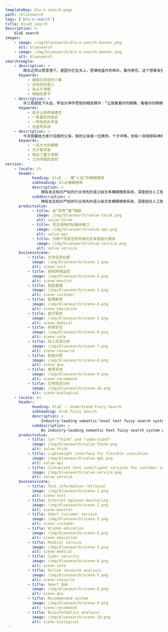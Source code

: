 ```yaml
---
templateKey: blu-e-search-page
path: /bluesearch
tags: ['blu-e-search']
title: blueE search
description: >-
    bluE search
images:
    - image: /img/bluesearch/blu-e-search-banner.png
      alt: bluesearch
    - image: /img/bluesearch/blu-e-search-banner.png
      alt: bluesearch
searchtemple:
    - description: >
        雨水之所以愿意落下，是因为它在天上，把满地盛开的雨伞，看作莲花。这个想象有些大，大到可以覆盖我走过的所有的路。人生大概是随时要迎接雨的，直到雨成为身体的一部分。雨是一种巨大的力量，它来自天堂。我想象，在夏末的黄昏，或者是春天的早晨，大自然会有某种力量在凝聚，在地上的人们不注意的时候，某种力量突然苏醒，这是云团里隐藏着的季节的神秘。我在早上起来，可以感觉到空气中这些微小的湿度。打开窗户的时候，常常忘记了今天应该翻到谷雨这个节气，翻日历这个动作对于雨来说是多么的渺小，对于我来说却是必不可少的。这个时候桃花在日历的后面悄悄苏醒，风的皱褶里夹含着水分，这些细小的事件被我们日常的忙碌所掩盖，直到发现阳台上晾晒的衣物为什么还有没有干，此时才想到今天会发生点什么。然后就是上路，大街如常，人流如常，来不及欣赏云朵的变化。天空对于我们来说，既可以像天气预报那用“阴”、“晴”、“雨几个字来概括，也可以用好多天
      keywords:
          - 被我们忽视的小事
          - 未知的玩意儿
          - 有点不清楚
          - 神秘的季节
    - description: >
        许三观就低下头去，李血头伸手把他的眼皮撑开：“让我看看你的眼睛，看看你的眼睛里有没有黄疽肝炎……没有，再把舌头仲出来， 让我看看你的胃……肠胃也不错，行啦，你可以卖血啦……你听着，按规矩是要抽一管血，先得检验你有没有病，今天我是看在阿方和根龙的面子上，就不抽你不一管血了…… 再说我们今天算是认识了，这就算是我送给你的见面礼……”他们三个人卖完血之后，就步履蹒跚地走向了医院的厕所，三个人都歪着嘴巴，许三观跟在他们身后，三个人谁也不敢说话，都低头看着下面的路，似乎这时候稍一用劲肚子就会胀破了。三个人在医院厕所的小便池前站成一徘，撇尿时他们的牙根一阵阵剧烈地发酸，于是发出了一片牙齿碰幢的响声，和他们的尿冲在墙上时的声音一样响亮。然后，他们来到了那家名叫胜利的饭店，饭店是在一座石桥的桥堍，它的屋顶还没有桥高，屋顶上长满了杂草，在屋檐前伸出来像是脸上的眉毛。饭店看上去没有门，门和窗连成一片，中间只是隔了两根木条，许三观他们就是从旁边应该是窗户的地方走了进去，他们坐在了靠窗的桌子前，窗外是那条穿过城镇的小河，河面上漂过去了几片青菜叶子。阿方对着跑堂的喊道：“一盘炒猪肝，二两黄酒，黄酒给我温一温。”
      keywords:
          - 蛀牙让他疼痛难忍
          - 一家喜欢的饭痁
          - 一阵响亮的声音
          - 去医院卖血
    - description: >
        今天我要给大家介绍我的父亲。我的父亲是一位教师，个子中等。他有一双炯炯有神的大眼睛，乌黑秀丽的头发里还透出几根银丝，显得十分衰老，但又看起来活力十足！约翰·卡尔·弗里德里希·高斯（Johann Carl Friedrich Gauss）是德国数学家，他对数字理论，代数，统计学，分析，微分几何，大地测量学，地球物理学，力学，静电学，天文学，矩阵理论和光学等许多领域做出了重大贡献。高斯已经指出，正三边形、正四边形、正五边形、正十五边形和边数是上述边数两倍的正多边形的几何作图是能够用圆规和直尺实现的，但从那时起关于这个问题的研究没有多大进展。高斯在数论的基础上提出了判断一给定边数的正多边形是否可以几何作图的准则。
      keywords:
          - 一双大大的眼睛
          - 天才数学家
          - 做出了重大贡献
          - 几何作图的准则
version:
    - locale: zh
      header:
            heading: bluE -- 懂“人话”的模糊搜索
            subheading: bluE模糊搜索
            description: >
                拥有自主知识产权的行业领先的语义级文本模糊搜索系统，深度结合人工智能算法与信息检索技术，基于经过多层次训练的深度学习语言模型组，实现文本语义的高效挖掘，给予拟人思维的智慧理解。 轻量、快速、查全率高、理解层次深、信息定位准。
            subdescription: >
                拥有自主知识产权的行业领先的语义级文本模糊搜索系统，深度结合人工智能算法与信息检索技术。
      productvalue:
            - title: 会“思考”懂”理解
              image: /img/bluesearch/value-think.png
              alt: value-think
            - title: 灵活调用的轻量级接口
              image: /img/bluesearch/value-api.png
              alt: value-api
            - title: 为客户场景定制专属的文本智能化服务
              image: /img/bluesearch/value-service.png
              alt: value-service
      businessscene:
          - title: 文本信息检索
            image: /img/bluesearch/scene-1.png
            alt: scene-text
          - title: 网络舆情监控
            image: /img/bluesearch/scene-2.png
            alt: scene-monitor
          - title: 智能客服
            image: /img/bluesearch/scene-3.png
            alt: scene-customer
          - title: 智慧教育
            image: /img/bluesearch/scene-4.png
            alt: scene-education
          - title: 医疗服务
            image: /img/bluesearch/scene-5.png
            alt: scene-medical
          - title: 网络安全
            image: /img/bluesearch/scene-6.png
            alt: scene-safe
          - title: 线上资源分析
            image: /img/bluesearch/scene-7.png
            alt: scene-resource
          - title: 智能问答
            image: /img/bluesearch/scene-8.png
            alt: scene-qna
          - title: 推荐系统
            image: /img/bluesearch/scene-9.png
            alt: scene-recommend
          - title: 生物信息分析
            image: /img/bluesearch/scene-10.png
            alt: scene-biological
    - locale: en
      header:
            heading: bluE -- Understand Fuzzy Search
            subheading: bluE Fuzzy Search
            description: >
                Industry-leading semantic-level text fuzzy search system with independent intellectual property rights, deeply combining artificial intelligence algorithms and information retrieval technology, based on multi-level training deep learning language model groups, to achieve efficient mining of text semantics, and give intelligent understanding of anthropomorphic thinking . Lightweight, fast, high recall, deep understanding, accurate information positioning.
            subdescription: >
                An industry-leading semantic text fuzzy search system with independent intellectual property rights, deeply combining artificial intelligence algorithms and information retrieval technology.
      productvalue:
          - title: Can "think" and "understand"
            image: /img/bluesearch/value-think.png
            alt: value-think
          - title: Lightweight interface for flexible invocation
            image: /img/bluesearch/value-api.png
            alt: value-api
          - title: Customized text intelligent services for customer scenarios
            image: /img/bluesearch/value-service.png
            alt: value-service
      businessscene:
          - title: Text information retrieval
            image: /img/bluesearch/scene-1.png
            alt: scene-text
          - title: Internet opinion monitoring
            image: /img/bluesearch/scene-2.png
            alt: scene-monitor
          - title: Smart customer service
            image: /img/bluesearch/scene-3.png
            alt: scene-customer
          - title: Wisdom education
            image: /img/bluesearch/scene-4.png
            alt: scene-education
          - title: Medical service
            image: /img/bluesearch/scene-5.png
            alt: scene-medical
          - title: Cyber security
            image: /img/bluesearch/scene-6.png
            alt: scene-safe
          - title: Online resource analysis
            image: /img/bluesearch/scene-7.png
            alt: scene-resource
          - title: Smart Q&A
            image: /img/bluesearch/scene-8.png
            alt: scene-qna
          - title: Recommended system
            image: /img/bluesearch/scene-9.png
            alt: scene-recommend
          - title: Bioinformatics analysis
            image: /img/bluesearch/scene-10.png
            alt: scene-biological
---
```

